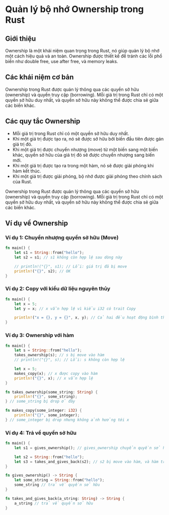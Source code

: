 # Quản lý bộ nhớ Ownership trong Rust

## Giới thiệu
Ownership là một khái niệm quan trọng trong Rust, nó giúp quản lý bộ nhớ một cách hiệu quả và an toàn. Ownership được thiết kế để tránh các lỗi phổ biến như double free, use after free, và memory leaks.

## Các khái niệm cơ bản
Ownership trong Rust được quản lý thông qua các quyền sở hữu (ownership) và quyền truy cập (borrowing). Mỗi giá trị trong Rust chỉ có một quyền sở hữu duy nhất, và quyền sở hữu này không thể được chia sẻ giữa các biến khác.

## Các quy tắc Ownership
- Mỗi giá trị trong Rust chỉ có một quyền sở hữu duy nhất.
- Khi một giá trị được tạo ra, nó sẽ được sở hữu bởi biến đầu tiên được gán giá trị đó.
- Khi một giá trị được chuyển nhượng (move) từ một biến sang một biến khác, quyền sở hữu của giá trị đó sẽ được chuyển nhượng sang biến mới.
- Khi một giá trị được tạo ra trong một hàm, nó sẽ được giải phóng khi hàm kết thúc.
- Khi một giá trị được giải phóng, bộ nhớ được giải phóng theo chính sách của Rust.

Ownership trong Rust được quản lý thông qua các quyền sở hữu (ownership) và quyền truy cập (borrowing). Mỗi giá trị trong Rust chỉ có một quyền sở hữu duy nhất, và quyền sở hữu này không thể được chia sẻ giữa các biến khác.

## Ví dụ về Ownership

### Ví dụ 1: Chuyển nhượng quyền sở hữu (Move)

```rust
fn main() {
    let s1 = String::from("hello");
    let s2 = s1; // s1 không còn hợp lệ sau dòng này

    // println!("{}", s1); // Lỗi: giá trị đã bị move
    println!("{}", s2); // OK
}
```

### Ví dụ 2: Copy với kiểu dữ liệu nguyên thủy

```rust
fn main() {
    let x = 5;
    let y = x; // x vẫn hợp lệ vì kiểu i32 có trait Copy

    println!("x = {}, y = {}", x, y); // Cả hai đều hoạt động bình thường
}
```

### Ví dụ 3: Ownership với hàm

```rust
fn main() {
    let s = String::from("hello");
    takes_ownership(s); // s bị move vào hàm
    // println!("{}", s); // Lỗi: s không còn hợp lệ

    let x = 5;
    makes_copy(x); // x được copy vào hàm
    println!("{}", x); // x vẫn hợp lệ
}

fn takes_ownership(some_string: String) {
    println!("{}", some_string);
} // some_string bị drop ở đây

fn makes_copy(some_integer: i32) {
    println!("{}", some_integer);
} // some_integer bị drop nhưng không ảnh hưởng tới x
```

### Ví dụ 4: Trả về quyền sở hữu

```rust
fn main() {
    let s1 = gives_ownership(); // gives_ownership chuyển quyền sở hữu sang s1

    let s2 = String::from("hello");
    let s3 = takes_and_gives_back(s2); // s2 bị move vào hàm, và hàm trả về quyền sở hữu cho s3
}

fn gives_ownership() -> String {
    let some_string = String::from("hello");
    some_string // trả về quyền sở hữu
}

fn takes_and_gives_back(a_string: String) -> String {
    a_string // trả về quyền sở hữu
}
```
